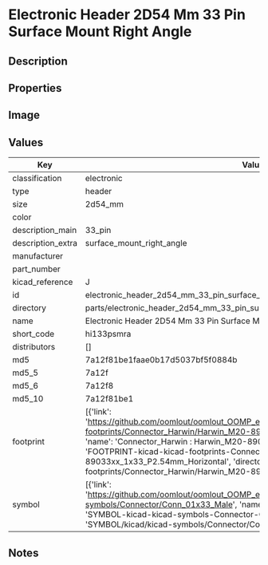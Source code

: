# Electronic Header 2D54 Mm 33 Pin Surface Mount Right Angle

## Description

## Properties


## Image


## Values

| Key | Value |
| --- | --- |
| classification | electronic |
| type | header |
| size | 2d54_mm |
| color |  |
| description_main | 33_pin |
| description_extra | surface_mount_right_angle |
| manufacturer |  |
| part_number |  |
| kicad_reference | J |
| id | electronic_header_2d54_mm_33_pin_surface_mount_right_angle |
| directory | parts/electronic_header_2d54_mm_33_pin_surface_mount_right_angle |
| name | Electronic Header 2D54 Mm 33 Pin Surface Mount Right Angle |
| short_code | hi133psmra |
| distributors | [] |
| md5 | 7a12f81be1faae0b17d5037bf5f0884b |
| md5_5 | 7a12f |
| md5_6 | 7a12f8 |
| md5_10 | 7a12f81be1 |
| footprint | [{'link': 'https://github.com/oomlout/oomlout_OOMP_eda_V2/tree/main/FOOTPRINT/kicad/kicad-footprints/Connector_Harwin/Harwin_M20-89033xx_1x33_P2.54mm_Horizontal', 'name': 'Connector_Harwin : Harwin_M20-89033xx_1x33_P2.54mm_Horizontal', 'id': 'FOOTPRINT-kicad-kicad-footprints-Connector_Harwin-Harwin_M20-89033xx_1x33_P2.54mm_Horizontal', 'directory': 'FOOTPRINT/kicad/kicad-footprints/Connector_Harwin/Harwin_M20-89033xx_1x33_P2.54mm_Horizontal/'}] |
| symbol | [{'link': 'https://github.com/oomlout/oomlout_OOMP_eda_V2/tree/main/SYMBOL/kicad/kicad-symbols/Connector/Conn_01x33_Male', 'name': 'Connector : Conn_01x33_Male', 'id': 'SYMBOL-kicad-kicad-symbols-Connector-Conn_01x33_Male', 'directory': 'SYMBOL/kicad/kicad-symbols/Connector/Conn_01x33_Male/'}] |

## Notes

